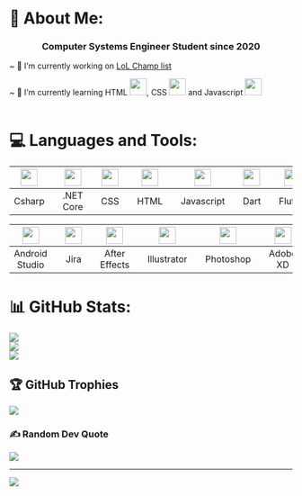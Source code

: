 # 💫 About Me:
### <div align="center">Computer Systems Engineer Student since 2020</div>

~ 🔭 I’m currently working on [LoL Champ list](https://github.com/FelRamAng/lol-page)

<div align="left">
~ 🌱 I’m currently learning HTML
<img src="https://cdn.jsdelivr.net/gh/devicons/devicon/icons/html5/html5-original.svg" height="30"/>, CSS
<img src="https://cdn.jsdelivr.net/gh/devicons/devicon/icons/css3/css3-original.svg" height="30"/> and Javascript
<img src="https://cdn.jsdelivr.net/gh/devicons/devicon/icons/javascript/javascript-original.svg" height="30"/>
</div>
<br/>

# 💻 Languages and Tools:
|<img src="https://cdn.jsdelivr.net/gh/devicons/devicon/icons/csharp/csharp-original.svg" height="30"/>||<img src="https://cdn.jsdelivr.net/gh/devicons/devicon/icons/dotnetcore/dotnetcore-original.svg" height="30"/>||<img src="https://cdn.jsdelivr.net/gh/devicons/devicon/icons/css3/css3-original.svg" height="30"/>||<img src="https://cdn.jsdelivr.net/gh/devicons/devicon/icons/html5/html5-original.svg" height="30"/>||<img src="https://cdn.jsdelivr.net/gh/devicons/devicon/icons/javascript/javascript-original.svg" height="30"/>||<img src="https://cdn.jsdelivr.net/gh/devicons/devicon/icons/dart/dart-original.svg" height="30"/>||<img src="https://cdn.jsdelivr.net/gh/devicons/devicon/icons/flutter/flutter-original.svg" height="30"/>||<img src="https://cdn.jsdelivr.net/gh/devicons/devicon/icons/mysql/mysql-original.svg" height="30"/>||<img src="https://cdn.jsdelivr.net/gh/devicons/devicon/icons/java/java-original.svg" height="30"/>|
|:-:|:-:|:-:|:-:|:-:|:-:|:-:|:-:|:-:|:-:|:-:|:-:|:-:|:-:|:-:|:-:|:-:|
|Csharp||.NET Core||CSS||HTML||Javascript||Dart||Flutter||MySQL||Java|

|<img src="https://cdn.jsdelivr.net/gh/devicons/devicon/icons/androidstudio/androidstudio-original.svg" height="30"/>||<img src="https://cdn.jsdelivr.net/gh/devicons/devicon/icons/jira/jira-original.svg" height="30"/>||<img src="https://cdn.jsdelivr.net/gh/devicons/devicon/icons/aftereffects/aftereffects-original.svg" height="30"/>||<img src="https://cdn.jsdelivr.net/gh/devicons/devicon/icons/illustrator/illustrator-plain.svg" height="30"/>||<img src="https://cdn.jsdelivr.net/gh/devicons/devicon/icons/photoshop/photoshop-plain.svg" height="30"/>||<img src="https://cdn.jsdelivr.net/gh/devicons/devicon/icons/xd/xd-plain.svg" height="30"/>||<img src="https://cdn.jsdelivr.net/gh/devicons/devicon/icons/figma/figma-original.svg" height="30"/>|
|:-:|:-:|:-:|:-:|:-:|:-:|:-:|:-:|:-:|:-:|:-:|:-:|:-:|
|Android Studio||Jira||After Effects||Illustrator||Photoshop||Adobe XD||Figma|

# 📊 GitHub Stats:
![](https://github-readme-stats.vercel.app/api?username=FelRamAng&theme=material-palenight&hide_border=false&include_all_commits=false&count_private=false)<br/>
![](https://github-readme-streak-stats.herokuapp.com/?user=FelRamAng&theme=material-palenight&hide_border=false)<br/>
![](https://github-readme-stats.vercel.app/api/top-langs/?username=FelRamAng&theme=material-palenight&hide_border=false&include_all_commits=false&count_private=false&layout=compact)


## 🏆 GitHub Trophies
![](https://github-profile-trophy.vercel.app/?username=FelRamAng&theme=gitdimmed&no-frame=false&no-bg=true&margin-w=4)


### ✍️ Random Dev Quote
![](https://quotes-github-readme.vercel.app/api?type=vetical&theme=tokyonight)

---
[![](https://visitcount.itsvg.in/api?id=FelRamAng&icon=3&color=11)](https://visitcount.itsvg.in)
